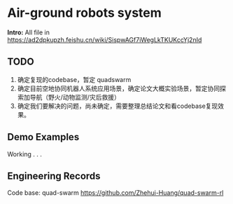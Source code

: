 # Air-ground robots system

**Intro:** All file in https://ad2dpkupzh.feishu.cn/wiki/SispwAGf7iWegLkTKUKccYj2nId

## TODO
1. 确定复现的codebase，暂定 quadswarm
2. 确定目前空地协同机器人系统应用场景，确定论文大概实验场景，暂定协同探索加导航（野火/动物监测/灾后救援）
3. 确定我们要解决的问题，尚未确定，需要整理总结论文和看codebase复现效果。

## Demo Examples
Working . . .

## Engineering Records

Code base: quad-swarm https://github.com/Zhehui-Huang/quad-swarm-rl
